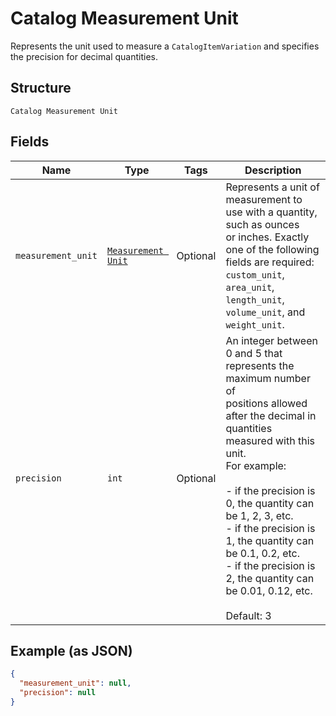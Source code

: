 
# Catalog Measurement Unit

Represents the unit used to measure a `CatalogItemVariation` and
specifies the precision for decimal quantities.

## Structure

`Catalog Measurement Unit`

## Fields

| Name | Type | Tags | Description |
|  --- | --- | --- | --- |
| `measurement_unit` | [`Measurement Unit`](../../doc/models/measurement-unit.md) | Optional | Represents a unit of measurement to use with a quantity, such as ounces<br>or inches. Exactly one of the following fields are required: `custom_unit`,<br>`area_unit`, `length_unit`, `volume_unit`, and `weight_unit`. |
| `precision` | `int` | Optional | An integer between 0 and 5 that represents the maximum number of<br>positions allowed after the decimal in quantities measured with this unit.<br>For example:<br><br>- if the precision is 0, the quantity can be 1, 2, 3, etc.<br>- if the precision is 1, the quantity can be 0.1, 0.2, etc.<br>- if the precision is 2, the quantity can be 0.01, 0.12, etc.<br><br>Default: 3 |

## Example (as JSON)

```json
{
  "measurement_unit": null,
  "precision": null
}
```

